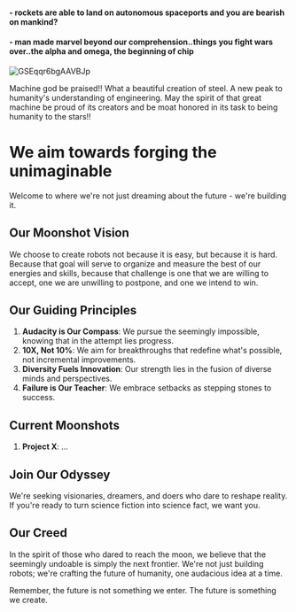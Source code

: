 #### - rockets are able to land on autonomous spaceports and you are bearish on mankind? 
#### - man made marvel beyond our comprehension..things you fight wars over..the alpha and omega, the beginning of chip 

![GSEqqr6bgAAVBJp](https://github.com/user-attachments/assets/db3d6f9d-7a95-4181-8d7e-2d73b69df778)

Machine god be praised!! What a beautiful creation of steel. A new peak to humanity's understanding of engineering. May the spirit of that great machine be proud of its creators and be moat honored in its task to being humanity to the stars!!

# We aim towards forging the unimaginable

Welcome to where we're not just dreaming about the future - we're building it.

## Our Moonshot Vision

We choose to create robots not because it is easy, but because it is hard. Because that goal will serve to organize and measure the best of our energies and skills, because that challenge is one that we are willing to accept, one we are unwilling to postpone, and one we intend to win.

## Our Guiding Principles

1. **Audacity is Our Compass**: We pursue the seemingly impossible, knowing that in the attempt lies progress.
2. **10X, Not 10%**: We aim for breakthroughs that redefine what's possible, not incremental improvements.
3. **Diversity Fuels Innovation**: Our strength lies in the fusion of diverse minds and perspectives.
4. **Failure is Our Teacher**: We embrace setbacks as stepping stones to success.

## Current Moonshots

1. **Project X**: ...

## Join Our Odyssey

We're seeking visionaries, dreamers, and doers who dare to reshape reality. If you're ready to turn science fiction into science fact, we want you.

## Our Creed

In the spirit of those who dared to reach the moon, we believe that the seemingly undoable is simply the next frontier. We're not just building robots; we're crafting the future of humanity, one audacious idea at a time.

Remember, the future is not something we enter. The future is something we create.
